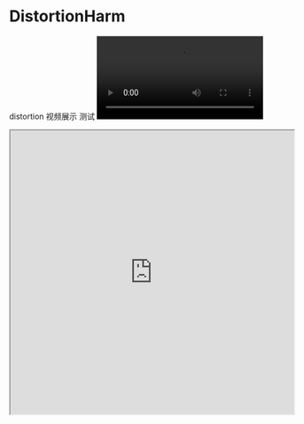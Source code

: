 # DistortionHarm
distortion 视频展示 测试
<video src="https://github.com/694262054/DistortionHarm/blob/main/Videos/000452_2040x1360_zhenwei_360x640_QP35_48_c.mp4"></video>
<iframe height=512 width=512 src="https://github.com/694262054/DistortionHarm/blob/main/Videos/000452_2040x1360_zhenwei_360x640_QP35_48_c.mp4">
<iframe width="854" height="480" src="https://github.com/694262054/DistortionHarm/blob/main/Videos/000452_2040x1360_zhenwei_360x640_QP35_48_c.mp4" frameborder="0" allowfullscreen></iframe>
